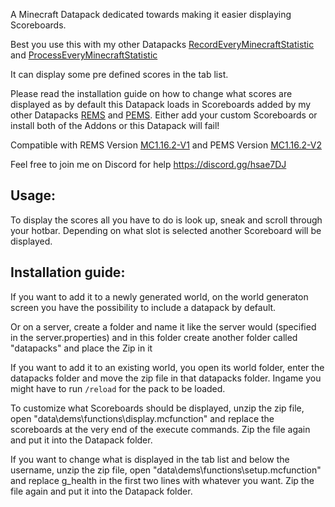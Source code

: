 A Minecraft Datapack dedicated towards making it easier displaying Scoreboards.

Best you use this with my other Datapacks [RecordEveryMinecraftStatistic](https://github.com/Wxrlds/RecordEveryMinecraftStatistic) and [ProcessEveryMinecraftStatistic](https://github.com/Wxrlds/ProcessEveryMinecraftStatistic)

It can display some pre defined scores in the tab list.

Please read the installation guide on how to change what scores are displayed as by default this Datapack loads in Scoreboards added by my other Datapacks [REMS](https://github.com/Wxrlds/RecordEveryMinecraftStatistic) and [PEMS](https://github.com/Wxrlds/ProcessEveryMinecraftStatistic). Either add your custom Scoreboards or install both of the Addons or this Datapack will fail!

Compatible with REMS Version [MC1.16.2-V1](https://github.com/Wxrlds/RecordEveryMinecraftStatistic/releases/tag/MC1.16.2-V1) and PEMS Version [MC1.16.2-V2](https://github.com/Wxrlds/RecordEveryMinecraftStatistic/releases/tag/MC1.16.2-V2)

Feel free to join me on Discord for help https://discord.gg/hsae7DJ

## Usage:

To display the scores all you have to do is look up, sneak and scroll through your hotbar. Depending on what slot is selected another Scoreboard will be displayed.


## Installation guide:

If you want to add it to a newly generated world, on the world generaton screen you have the possibility to include a datapack by default.

Or on a server, create a folder and name it like the server would (specified in the server.properties) and in this folder create another folder called "datapacks" and place the Zip in it

If you want to add it to an existing world, you open its world folder, enter the datapacks folder and move the zip file in that datapacks folder. Ingame you might have to run ``/reload`` for the pack to be loaded.

To customize what Scoreboards should be displayed, unzip the zip file, open "data\dems\functions\display.mcfunction" and replace the scoreboards at the very end of the execute commands. Zip the file again and put it into the Datapack folder.

If you want to change what is displayed in the tab list and below the username, unzip the zip file, open "data\dems\functions\setup.mcfunction" and replace g_health in the first two lines with whatever you want. Zip the file again and put it into the Datapack folder.